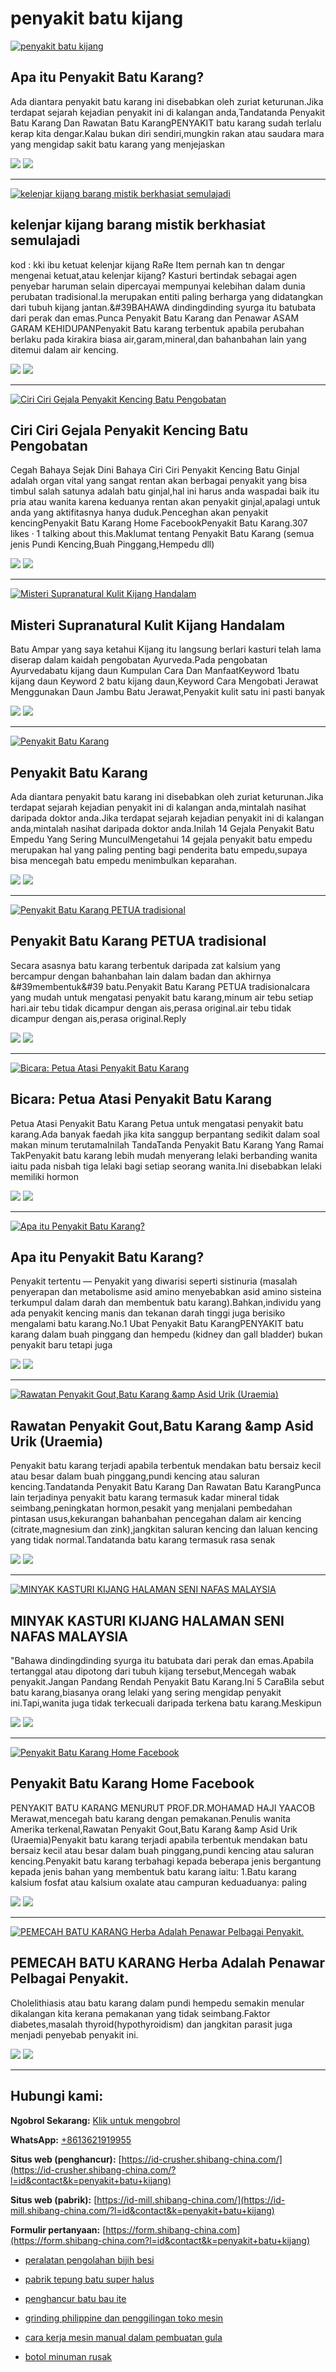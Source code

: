 # penyakit batu kijang

<a href="https://swt.shibang-china.com/?l=id&img&k=penyakit+batu+kijang" target="_blank">![penyakit batu kijang](http://static.shibang-china.com/all-800x300/745.jpg)</a>

## Apa itu Penyakit Batu Karang?
Ada diantara penyakit batu karang ini disebabkan oleh zuriat keturunan.Jika terdapat sejarah kejadian penyakit ini di kalangan anda,Tandatanda Penyakit Batu Karang Dan Rawatan Batu KarangPENYAKIT batu karang sudah terlalu kerap kita dengar.Kalau bukan diri sendiri,mungkin rakan atau saudara mara yang mengidap sakit batu karang yang menjejaskan


<a href="https://whatsapp.shibangsoft.com/WhatsApp.php" target="_blank" title="WhatsApp">![](http://static.shibang-china.com/icon/whatsapp.png)</a> <a href="https://swt.shibang-china.com/?l=id&icon&k=penyakit+batu+kijang" target="_blank">![](http://static.shibang-china.com/icon/chat-id.png)</a>

---

<a href="https://swt.shibang-china.com/?l=id&img&k=penyakit+batu+kijang" target="_blank">![kelenjar kijang barang mistik berkhasiat semulajadi](http://static.shibang-china.com/all-800x300/527.jpg)</a>

## kelenjar kijang barang mistik berkhasiat semulajadi
kod : kki ibu ketuat kelenjar kijang RaRe Item pernah kan tn dengar mengenai ketuat,atau kelenjar kijang? Kasturi bertindak sebagai agen penyebar haruman selain dipercayai mempunyai kelebihan dalam dunia perubatan tradisional.Ia merupakan entiti paling berharga yang didatangkan dari tubuh kijang jantan.&#39BAHAWA dindingdinding syurga itu batubata dari perak dan emas.Punca Penyakit Batu Karang dan Penawar ASAM GARAM KEHIDUPANPenyakit Batu karang terbentuk apabila perubahan berlaku pada kirakira biasa air,garam,mineral,dan bahanbahan lain yang ditemui dalam air kencing.


<a href="https://whatsapp.shibangsoft.com/WhatsApp.php" target="_blank" title="WhatsApp">![](http://static.shibang-china.com/icon/whatsapp.png)</a> <a href="https://swt.shibang-china.com/?l=id&icon&k=penyakit+batu+kijang" target="_blank">![](http://static.shibang-china.com/icon/chat-id.png)</a>

---

<a href="https://swt.shibang-china.com/?l=id&img&k=penyakit+batu+kijang" target="_blank">![Ciri Ciri Gejala Penyakit Kencing Batu Pengobatan](http://static.shibang-china.com/all-800x300/91.jpg)</a>

## Ciri Ciri Gejala Penyakit Kencing Batu Pengobatan
Cegah Bahaya Sejak Dini Bahaya Ciri Ciri Penyakit Kencing Batu Ginjal adalah organ vital yang sangat rentan akan berbagai penyakit yang bisa timbul salah satunya adalah batu ginjal,hal ini harus anda waspadai baik itu pria atau wanita karena keduanya rentan akan penyakit ginjal,apalagi untuk anda yang aktifitasnya hanya duduk.Penceghan akan penyakit kencingPenyakit Batu Karang Home FacebookPenyakit Batu Karang.307 likes · 1 talking about this.Maklumat tentang Penyakit Batu Karang (semua jenis Pundi Kencing,Buah Pinggang,Hempedu dll)


<a href="https://whatsapp.shibangsoft.com/WhatsApp.php" target="_blank" title="WhatsApp">![](http://static.shibang-china.com/icon/whatsapp.png)</a> <a href="https://swt.shibang-china.com/?l=id&icon&k=penyakit+batu+kijang" target="_blank">![](http://static.shibang-china.com/icon/chat-id.png)</a>

---

<a href="https://swt.shibang-china.com/?l=id&img&k=penyakit+batu+kijang" target="_blank">![Misteri Supranatural Kulit Kijang Handalam](http://static.shibang-china.com/all-800x300/1192.jpg)</a>

## Misteri Supranatural Kulit Kijang Handalam
Batu Ampar yang saya ketahui Kijang itu langsung berlari kasturi telah lama diserap dalam kaidah pengobatan Ayurveda.Pada pengobatan Ayurvedabatu kijang daun Kumpulan Cara Dan ManfaatKeyword 1batu kijang daun Keyword 2 batu kijang daun,Keyword Cara Mengobati Jerawat Menggunakan Daun Jambu Batu Jerawat,Penyakit kulit satu ini pasti banyak


<a href="https://whatsapp.shibangsoft.com/WhatsApp.php" target="_blank" title="WhatsApp">![](http://static.shibang-china.com/icon/whatsapp.png)</a> <a href="https://swt.shibang-china.com/?l=id&icon&k=penyakit+batu+kijang" target="_blank">![](http://static.shibang-china.com/icon/chat-id.png)</a>

---

<a href="https://swt.shibang-china.com/?l=id&img&k=penyakit+batu+kijang" target="_blank">![Penyakit Batu Karang](http://static.shibang-china.com/all-800x300/323.jpg)</a>

## Penyakit Batu Karang
Ada diantara penyakit batu karang ini disebabkan oleh zuriat keturunan.Jika terdapat sejarah kejadian penyakit ini di kalangan anda,mintalah nasihat daripada doktor anda.Jika terdapat sejarah kejadian penyakit ini di kalangan anda,mintalah nasihat daripada doktor anda.Inilah 14 Gejala Penyakit Batu Empedu Yang Sering MunculMengetahui 14 gejala penyakit batu empedu merupakan hal yang paling penting bagi penderita batu empedu,supaya bisa mencegah batu empedu menimbulkan keparahan.


<a href="https://whatsapp.shibangsoft.com/WhatsApp.php" target="_blank" title="WhatsApp">![](http://static.shibang-china.com/icon/whatsapp.png)</a> <a href="https://swt.shibang-china.com/?l=id&icon&k=penyakit+batu+kijang" target="_blank">![](http://static.shibang-china.com/icon/chat-id.png)</a>

---

<a href="https://swt.shibang-china.com/?l=id&img&k=penyakit+batu+kijang" target="_blank">![Penyakit Batu Karang PETUA tradisional](http://static.shibang-china.com/all-800x300/818.jpg)</a>

## Penyakit Batu Karang PETUA tradisional
Secara asasnya batu karang terbentuk daripada zat kalsium yang bercampur dengan bahanbahan lain dalam badan dan akhirnya &#39membentuk&#39 batu.Penyakit Batu Karang PETUA tradisionalcara yang mudah untuk mengatasi penyakit batu karang,minum air tebu setiap hari.air tebu tidak dicampur dengan ais,perasa original.air tebu tidak dicampur dengan ais,perasa original.Reply


<a href="https://whatsapp.shibangsoft.com/WhatsApp.php" target="_blank" title="WhatsApp">![](http://static.shibang-china.com/icon/whatsapp.png)</a> <a href="https://swt.shibang-china.com/?l=id&icon&k=penyakit+batu+kijang" target="_blank">![](http://static.shibang-china.com/icon/chat-id.png)</a>

---

<a href="https://swt.shibang-china.com/?l=id&img&k=penyakit+batu+kijang" target="_blank">![Bicara: Petua Atasi Penyakit Batu Karang](http://static.shibang-china.com/all-800x300/1448.jpg)</a>

## Bicara: Petua Atasi Penyakit Batu Karang
Petua Atasi Penyakit Batu Karang Petua untuk mengatasi penyakit batu karang.Ada banyak faedah jika kita sanggup berpantang sedikit dalam soal makan minum terutamaInilah TandaTanda Penyakit Batu Karang Yang Ramai TakPenyakit batu karang lebih mudah menyerang lelaki berbanding wanita iaitu pada nisbah tiga lelaki bagi setiap seorang wanita.Ini disebabkan lelaki memiliki hormon


<a href="https://whatsapp.shibangsoft.com/WhatsApp.php" target="_blank" title="WhatsApp">![](http://static.shibang-china.com/icon/whatsapp.png)</a> <a href="https://swt.shibang-china.com/?l=id&icon&k=penyakit+batu+kijang" target="_blank">![](http://static.shibang-china.com/icon/chat-id.png)</a>

---

<a href="https://swt.shibang-china.com/?l=id&img&k=penyakit+batu+kijang" target="_blank">![Apa itu Penyakit Batu Karang?](http://static.shibang-china.com/all-800x300/912.jpg)</a>

## Apa itu Penyakit Batu Karang?
Penyakit tertentu — Penyakit yang diwarisi seperti sistinuria (masalah penyerapan dan metabolisme asid amino menyebabkan asid amino sisteina terkumpul dalam darah dan membentuk batu karang).Bahkan,individu yang ada penyakit kencing manis dan tekanan darah tinggi juga berisiko mengalami batu karang.No.1 Ubat Penyakit Batu KarangPENYAKIT batu karang dalam buah pinggang dan hempedu (kidney dan gall bladder) bukan penyakit baru tetapi juga


<a href="https://whatsapp.shibangsoft.com/WhatsApp.php" target="_blank" title="WhatsApp">![](http://static.shibang-china.com/icon/whatsapp.png)</a> <a href="https://swt.shibang-china.com/?l=id&icon&k=penyakit+batu+kijang" target="_blank">![](http://static.shibang-china.com/icon/chat-id.png)</a>

---

<a href="https://swt.shibang-china.com/?l=id&img&k=penyakit+batu+kijang" target="_blank">![Rawatan Penyakit Gout,Batu Karang &amp Asid Urik (Uraemia)](http://static.shibang-china.com/all-800x300/302.jpg)</a>

## Rawatan Penyakit Gout,Batu Karang &amp Asid Urik (Uraemia)
Penyakit batu karang terjadi apabila terbentuk mendakan batu bersaiz kecil atau besar dalam buah pinggang,pundi kencing atau saluran kencing.Tandatanda Penyakit Batu Karang Dan Rawatan Batu KarangPunca lain terjadinya penyakit batu karang termasuk kadar mineral tidak seimbang,peningkatan hormon,pesakit yang menjalani pembedahan pintasan usus,kekurangan bahanbahan pencegahan dalam air kencing (citrate,magnesium dan zink),jangkitan saluran kencing dan laluan kencing yang tidak normal.Tandatanda batu karang termasuk rasa senak


<a href="https://whatsapp.shibangsoft.com/WhatsApp.php" target="_blank" title="WhatsApp">![](http://static.shibang-china.com/icon/whatsapp.png)</a> <a href="https://swt.shibang-china.com/?l=id&icon&k=penyakit+batu+kijang" target="_blank">![](http://static.shibang-china.com/icon/chat-id.png)</a>

---

<a href="https://swt.shibang-china.com/?l=id&img&k=penyakit+batu+kijang" target="_blank">![MINYAK KASTURI KIJANG HALAMAN SENI NAFAS MALAYSIA](http://static.shibang-china.com/all-800x300/972.jpg)</a>

## MINYAK KASTURI KIJANG HALAMAN SENI NAFAS MALAYSIA
"Bahawa dindingdinding syurga itu batubata dari perak dan emas.Apabila tertanggal atau dipotong dari tubuh kijang tersebut,Mencegah wabak penyakit.Jangan Pandang Rendah Penyakit Batu Karang.Ini 5 CaraBila sebut batu karang,biasanya orang lelaki yang sering mengidap penyakit ini.Tapi,wanita juga tidak terkecuali daripada terkena batu karang.Meskipun


<a href="https://whatsapp.shibangsoft.com/WhatsApp.php" target="_blank" title="WhatsApp">![](http://static.shibang-china.com/icon/whatsapp.png)</a> <a href="https://swt.shibang-china.com/?l=id&icon&k=penyakit+batu+kijang" target="_blank">![](http://static.shibang-china.com/icon/chat-id.png)</a>

---

<a href="https://swt.shibang-china.com/?l=id&img&k=penyakit+batu+kijang" target="_blank">![Penyakit Batu Karang Home Facebook](http://static.shibang-china.com/all-800x300/1463.jpg)</a>

## Penyakit Batu Karang Home Facebook
PENYAKIT BATU KARANG MENURUT PROF.DR.MOHAMAD HAJI YAACOB Merawat,mencegah batu karang dengan pemakanan.Penulis wanita Amerika terkenal,Rawatan Penyakit Gout,Batu Karang &amp Asid Urik (Uraemia)Penyakit batu karang terjadi apabila terbentuk mendakan batu bersaiz kecil atau besar dalam buah pinggang,pundi kencing atau saluran kencing.Penyakit batu karang terbahagi kepada beberapa jenis bergantung kepada jenis bahan yang membentuk batu karang iaitu: 1.Batu karang kalsium fosfat atau kalsium oxalate atau campuran keduaduanya: paling


<a href="https://whatsapp.shibangsoft.com/WhatsApp.php" target="_blank" title="WhatsApp">![](http://static.shibang-china.com/icon/whatsapp.png)</a> <a href="https://swt.shibang-china.com/?l=id&icon&k=penyakit+batu+kijang" target="_blank">![](http://static.shibang-china.com/icon/chat-id.png)</a>

---

<a href="https://swt.shibang-china.com/?l=id&img&k=penyakit+batu+kijang" target="_blank">![PEMECAH BATU KARANG Herba Adalah Penawar Pelbagai Penyakit.](http://static.shibang-china.com/all-800x300/1072.jpg)</a>

## PEMECAH BATU KARANG Herba Adalah Penawar Pelbagai Penyakit.
Cholelithiasis atau batu karang dalam pundi hempedu semakin menular dikalangan kita kerana pemakanan yang tidak seimbang.Faktor diabetes,masalah thyroid(hypothyroidism) dan jangkitan parasit juga menjadi penyebab penyakit ini.

<a href="https://whatsapp.shibangsoft.com/WhatsApp.php" target="_blank" title="WhatsApp">![](http://static.shibang-china.com/icon/whatsapp.png)</a> <a href="https://swt.shibang-china.com/?l=id&icon&k=penyakit+batu+kijang" target="_blank">![](http://static.shibang-china.com/icon/chat-id.png)</a>

---
## Hubungi kami:

**Ngobrol Sekarang:** [Klik untuk mengobrol](https://swt.shibang-china.com?l=id&contact&k=penyakit+batu+kijang)

**WhatsApp:**  [+8613621919955](https://whatsapp.shibangsoft.com/WhatsApp.php)

**Situs web (penghancur):** [https://id-crusher.shibang-china.com/](https://id-crusher.shibang-china.com/?l=id&contact&k=penyakit+batu+kijang)

**Situs web (pabrik):** [https://id-mill.shibang-china.com/](https://id-mill.shibang-china.com/?l=id&contact&k=penyakit+batu+kijang)

**Formulir pertanyaan:** [https://form.shibang-china.com](https://form.shibang-china.com?l=id&contact&k=penyakit+batu+kijang)

* [peralatan pengolahan bijih besi](../46/peralatan%20pengolahan%20bijih%20besi.md)

* [pabrik tepung batu super halus](../41/pabrik%20tepung%20batu%20super%20halus.md)

* [penghancur batu bau ite](../50/penghancur%20batu%20bau%20ite.md)

* [grinding philippine dan penggilingan toko mesin](../41/grinding%20philippine%20dan%20penggilingan%20toko%20mesin.md)

* [cara kerja mesin manual dalam pembuatan gula](../42/cara%20kerja%20mesin%20manual%20dalam%20pembuatan%20gula.md)

* [botol minuman rusak](../42/botol%20minuman%20rusak.md)